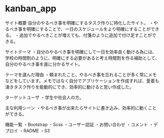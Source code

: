 # kanban_app

サイト概要
自分のやるべき事を明確にするタスク作りに特化したサイト。
・やるべき事を明確にすることで、一日のスケジュールをより明確にすることができる。
・追加でやるべきことが増えても、付箋のように追加で付け足すことができる。

サイトテーマ
・自分のやるべき事を明確にして一日を効率良く動ける為には、学校の時間割のように、明確にする必要があると考え時間割を作る補助として、自分のやるべき事を直に分かるサイト。

テーマを選んだ理由
・頼まれたこと、やるべき事を忘れることが多く常にメモなどをしています。メモではなく自分でアプリケーションを作成すれば、愛着も湧きタスク作りを能動的にでき、効率的に動けると思い作成した。


ターゲットユーザ
・学生や社会人の方。

主な利用シーン
・やるべき事が出来たらサイトに書き込み、効率的に動くことができる。

機能一覧
・Bootstrap
・Scss
・ユーザー認証
・お問い合わせ
・コメント
・デプロイ
・RADME
・S3
